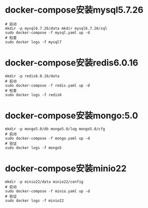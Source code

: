 # docker-compose安装mysql5.7.26
```shell
# 启动
mkdir -p mysql6.7.26/data mkdir mysql6.7.26/sql
sudo docker-compose -f mysql.yaml up -d
# 检查
sudo docker logs -f mysql7
```

# docker-compose安装redis6.0.16
```shell
mkdir -p redis6.0.16/data
# 启动
sudo docker-compose -f redis.yaml up -d
# 检查
sudo docker logs -f redis6
```

# docker-compose安装mongo:5.0
```shell
mkdir -p mongo5.0/db mongo5.0/log mongo5.0/cfg
# 启动
sudo docker-compose -f mongo.yaml up -d
# 验证
sudo docker logs -f mongo5
```

# docker-compose安装minio22
```shell
mkdir -p minio22/data minio22/config
# 启动
sudo docker-compose -f minio.yaml up -d
# 验证
sudo docker logs -f minio22
```